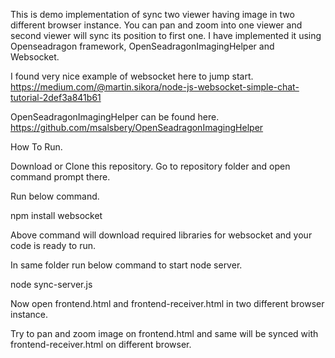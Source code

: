 This is demo implementation of sync two viewer having image in two different browser instance.
You can pan and zoom into one viewer and second viewer will sync its position to first one.
I have implemented it using Openseadragon framework, OpenSeadragonImagingHelper and Websocket.

I found very nice example of websocket here to jump start. 
https://medium.com/@martin.sikora/node-js-websocket-simple-chat-tutorial-2def3a841b61

OpenSeadragonImagingHelper can be found here.
https://github.com/msalsbery/OpenSeadragonImagingHelper

How To Run.

Download or Clone this repository.
Go to repository folder and open command prompt there.

Run below command.

 npm install websocket

Above command will download required libraries for websocket and your code is ready to run.

In same folder run below command to start node server.

node sync-server.js

Now open frontend.html and frontend-receiver.html in two different browser instance.

Try to pan and zoom image on frontend.html and same will be synced with frontend-receiver.html on different browser.
